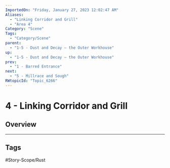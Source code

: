 ```yaml
---
ImportedOn: "Friday, January 27, 2023 12:02:47 AM"
Aliases:
  - "Linking Corridor and Grill"
  - "Area 4"
Category: "Scene"
Tags:
  - "Category/Scene"
parent:
  - "1-5 - Dust and Decay – the Outer Workhouse"
up:
  - "1-5 - Dust and Decay – the Outer Workhouse"
prev:
  - "1 - Barred Entrance"
next:
  - "5 - Millrace and Sough"
RWtopicId: "Topic_6266"
---
```

# 4 - Linking Corridor and Grill
## Overview

---
## Tags
#Story-Scope/Rust

